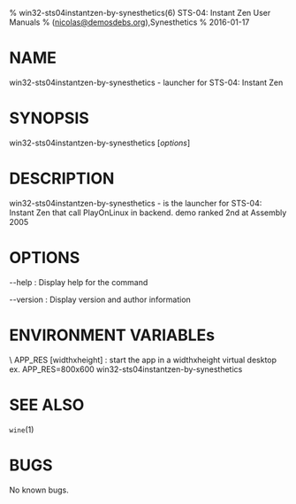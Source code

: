 % win32-sts04instantzen-by-synesthetics(6) STS-04: Instant Zen User Manuals
%  (nicolas@demosdebs.org),Synesthetics
% 2016-01-17

# NAME
win32-sts04instantzen-by-synesthetics - launcher for STS-04: Instant Zen

# SYNOPSIS
win32-sts04instantzen-by-synesthetics [*options*]

# DESCRIPTION
win32-sts04instantzen-by-synesthetics - is the launcher for STS-04: Instant Zen that call PlayOnLinux in backend.
demo ranked 2nd at Assembly 2005

# OPTIONS
\--help
:   Display help for the command

\--version
:   Display version and author information

# ENVIRONMENT VARIABLEs
\ APP_RES [widthxheight]
:	start the app in a widthxheight virtual desktop  
	ex. APP_RES=800x600 win32-sts04instantzen-by-synesthetics 

# SEE ALSO
`wine`(1)

# BUGS
No known bugs.
